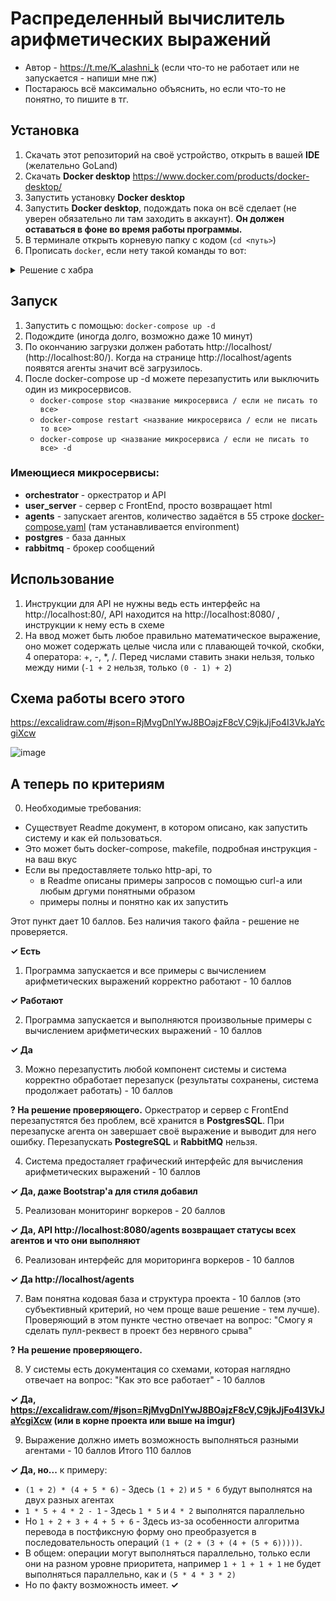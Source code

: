 # Распределенный вычислитель арифметических выражений
* Автор - https://t.me/K_alashni_k (если что-то не работает или не запускается - напиши мне пж)
* Постараюсь всё максимально объяснить, но если что-то не понятно, то пишите в тг.
## Установка
1. Скачать этот репозиторий на своё устройство, открыть в вашей **IDE** (желательно GoLand)
2. Скачать **Docker desktop** https://www.docker.com/products/docker-desktop/
3. Запустить установку **Docker desktop**
4. Запустить **Docker desktop**, подождать пока он всё сделает (не уверен обязательно ли там заходить в аккаунт). **Он должен оставаться в фоне во время работы программы.**
5. В терминале открыть корневую папку с кодом (`cd <путь>`)
6. Прописать `docker`, если нету такой команды то вот:
<details><summary>Решение с хабра</summary>
Проверьте переменные зависимости. В переменной PATH мог не прописаться путь до docker.exe. Найдите путь до docker.exe (обычно в папке bin) и добавьте путь в переменную PATH
</details>

## Запуск
1. Запустить с помощью: `docker-compose up -d`
2. Подождите (иногда долго, возможно даже 10 минут)
3. По окончанию загрузки должен работать http://localhost/ (http://localhost:80/). Когда на странице http://localhost/agents появятся агенты значит всё загрузилось.
4. После docker-compose up -d можете перезапустить или выключить один из микросервисов. 
   * `docker-compose stop <название микросервиса / если не писать то все>`
   * `docker-compose restart <название микросервиса / если не писать то все>`
   * `docker-compose up <название микросервиса / если не писать то все> -d`
### Имеющиеся микросервисы:
* **orchestrator** - оркестратор и API
* **user_server** - сервер с FrontEnd, просто возвращает html
* **agents** - запускает агентов, количество задаётся в 55 строке [docker-compose.yaml](docker-compose.yml) (там устанавливается environment)
* **postgres** - база данных
* **rabbitmq** - брокер сообщений

## Использование
1. Инструкции для API не нужны ведь есть интерфейс на http://localhost:80/, API находится на http://localhost:8080/ , инструкции к нему есть в схеме
2. На ввод может быть любое правильно математическое выражение, оно может содержать целые числа или с плавающей точкой, скобки, 4 оператора: +, -, *, /. Перед числами ставить знаки нельзя, только между ними (`-1 + 2` нельзя, только `(0 - 1) + 2`)
## Схема работы всего этого
https://excalidraw.com/#json=RjMvgDnlYwJ8BOajzF8cV,C9jkJjFo4I3VkJaYcgiXcw

![image](https://i.imgur.com/2zd4tXx.png)

## А теперь по критериям
0. Необходимые требования:
- Существует Readme документ, в котором описано, как запустить систему и как ей пользоваться.
-   Это может быть docker-compose, makefile, подробная инструкция - на ваш вкус
  - Если вы предоставляете только http-api, то
    - в Readme описаны примеры запросов с помощью curl-a или любым дргуми понятными образом
    - примеры полны и понятно как их запустить

  Этот пункт дает 10 баллов. Без наличия такого файла - решение не проверяется.

**✓ Есть**

1. Программа запускается и все примеры с вычислением арифметических выражений корректно работают - 10 баллов

**✓ Работают**


2. Программа запускается и выполняются произвольные примеры с вычислением арифметических выражений - 10 баллов

**✓ Да** 

3. Можно перезапустить любой компонент системы и система корректно обработает перезапуск (результаты сохранены, система продолжает работать) - 10 баллов

**? На решение проверяющего.** Оркестратор и сервер с FrontEnd перезапустятся без проблем, всё хранится в **PostgresSQL**. При перезапуске агента он завершает своё выражение и выводит для него ошибку. Перезапускать **PostegreSQL** и **RabbitMQ** нельзя.

4. Система предосталяет графический интерфейс для вычисления арифметических выражений - 10 баллов

**✓ Да, даже **Bootstrap'а** для стиля добавил**

5. Реализован мониторинг воркеров - 20 баллов

**✓ Да, API http://localhost:8080/agents возвращает статусы всех агентов и что они выполняют**

6. Реализован интерфейс для мориторинга воркеров - 10 баллов

**✓ Да http://localhost/agents**

7. Вам понятна кодовая база и структура проекта - 10 баллов (это субъективный критерий, но чем проще ваше решение - тем лучше).
Проверяющий в этом пункте честно отвечает на вопрос: "Смогу я сделать пулл-реквест в проект без нервного срыва"

**? На решение проверяющего.**

8. У системы есть документация со схемами, которая наглядно отвечает на вопрос: "Как это все работает" - 10 баллов

**✓ Да, https://excalidraw.com/#json=RjMvgDnlYwJ8BOajzF8cV,C9jkJjFo4I3VkJaYcgiXcw (или в корне проекта или выше на imgur)**

9. Выражение должно иметь возможность выполняться разными агентами - 10 баллов
   Итого 110 баллов

**✓ Да, но...** к примеру:

* `(1 + 2) * (4 + 5 * 6)`  -  Здесь `(1 + 2)` и `5 * 6` будут выполнятся на двух разных агентах
* `1 * 5 + 4 * 2 - 1`      -  Здесь `1 * 5` и `4 * 2` выполнятся параллельно
* Но `1 + 2 + 3 + 4 + 5 + 6` - Здесь из-за особенности алгоритма перевода в постфиксную форму оно преобразуется в последовательность операций `(1 + (2 + (3 + (4 + (5 + 6)))))`.
* В общем: операции могут выполняться параллельно, только если они на разном уровне приоритета, например `1 + 1 + 1 + 1` не будет выполняться параллельно, как и `(5 * 4 * 3 * 2)`
* Но по факту возможность имеет. **✓**